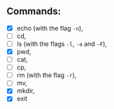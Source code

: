 ## Commands:

- [x] echo (with the flag `-n`),
- [ ] cd,
- [ ] ls (with the flags `-l`, `-a` and `-F`),
- [x] pwd,
- [ ] cat,
- [ ] cp,
- [ ] rm (with the flag `-r`),
- [ ] mv,
- [x] mkdir,
- [x] exit
